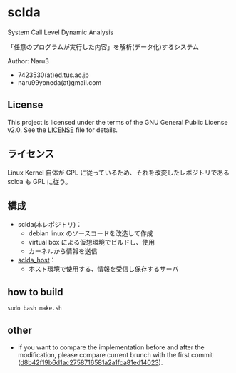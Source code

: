# sclda

System Call Level Dynamic Analysis

「任意のプログラムが実行した内容」を解析(データ化)するシステム

Author: Naru3

- 7423530(at)ed.tus.ac.jp
- naru99yoneda(at)gmail.com

## License

This project is licensed under the terms of the GNU General Public License v2.0. See the [LICENSE](./LICENSE) file for details.

## ライセンス

Linux Kernel 自体が GPL に従っているため、それを改変したレポジトリである sclda も GPL に従う。

## 構成

- sclda(本レポジトリ)：
  - debian linux のソースコードを改造して作成
  - virtual box による仮想環境でビルドし、使用
  - カーネルから情報を送信
- [sclda_host](https://github.com/naru3-99/sclda_host)：
  - ホスト環境で使用する、情報を受信し保存するサーバ

## how to build
```
sudo bash make.sh
```

## other
- If you want to compare the implementation before and after the modification, please compare current brunch with the first commit ([d8b42f19b6d1ac2758716581a2a1fca81ed14023](https://github.com/naru3-99/sclda/tree/d8b42f19b6d1ac2758716581a2a1fca81ed14023)).